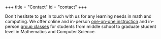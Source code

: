 +++
title = "Contact"
id = "contact"
+++


Don't hesitate to get in touch with us for any learning needs in math and computing. We offer online and in-person <a href="https://blueridgeboost.youcanbook.me/">one-on-one instruction</a> and in-person <a href="/classes">group classes</a> for students from middle school to graduate student level in Mathematics and Computer Science.
